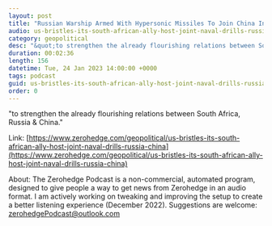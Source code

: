 ```yaml
---
layout: post
title: "Russian Warship Armed With Hypersonic Missiles To Join China In South Africa-Hosted Drills"
audio: us-bristles-its-south-african-ally-host-joint-naval-drills-russia-china-0
category: geopolitical
desc: "&quot;to strengthen the already flourishing relations between South Africa, Russia &amp; China.&quot;"
duration: 00:02:36
length: 156
datetime: Tue, 24 Jan 2023 14:00:00 +0000
tags: podcast
guid: us-bristles-its-south-african-ally-host-joint-naval-drills-russia-china-0
order: 0
---
```

&quot;to strengthen the already flourishing relations between South Africa, Russia &amp; China.&quot;

Link: [https://www.zerohedge.com/geopolitical/us-bristles-its-south-african-ally-host-joint-naval-drills-russia-china](https://www.zerohedge.com/geopolitical/us-bristles-its-south-african-ally-host-joint-naval-drills-russia-china)

About: The Zerohedge Podcast is a non-commercial, automated program, designed to give people a way to get news from Zerohedge in an audio format.  I am actively working on tweaking and improving the setup to create a better listening experience (December 2022).  Suggestions are welcome: [zerohedgePodcast@outlook.com](mailto:zerohedgePodcast@outlook.com)